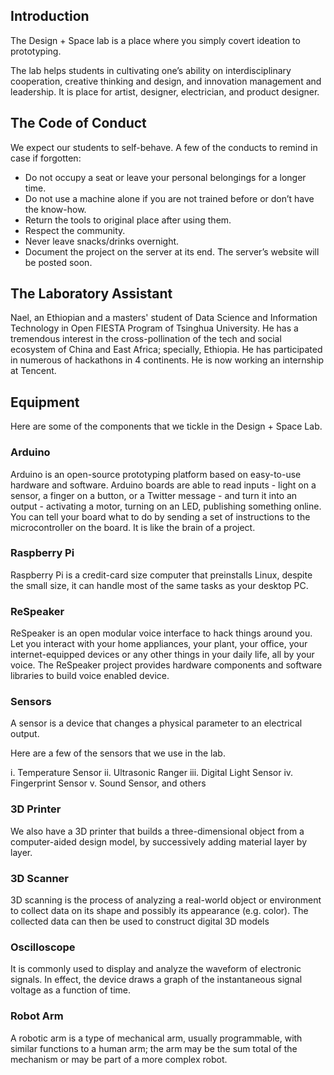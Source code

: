 
## Introduction

The Design + Space lab is a place where you simply covert ideation to prototyping. 

The lab helps students in cultivating one’s ability on interdisciplinary cooperation, creative thinking and design, and innovation management and leadership. It is place for artist, designer, electrician, and product designer. 

## The Code of Conduct

We expect our students to self-behave. A few of the conducts to remind in case if forgotten:

-	Do not occupy a seat or leave your personal belongings for a longer time.
-	Do not use a machine alone if you are not trained before or don’t have the know-how.
-	Return the tools to original place after using them. 
-	Respect the community.
-	Never leave snacks/drinks overnight. 
-	Document the project on the server at its end. The server’s website will be posted soon. 

## The Laboratory Assistant

Nael, an Ethiopian and a masters' student of Data Science and Information Technology in Open FIESTA Program of Tsinghua University. He has a tremendous interest in the cross-pollination of the tech and social ecosystem of China and East Africa; specially, Ethiopia. He has participated in numerous of hackathons in 4 continents. He is now working an internship at Tencent. 

## Equipment

Here are some of the components that we tickle in the Design + Space Lab.  

### Arduino

Arduino is an open-source prototyping platform based on easy-to-use hardware and software. Arduino boards are able to read inputs - light on a sensor, a finger on a button, or a Twitter message - and turn it into an output - activating a motor, turning on an LED, publishing something online. You can tell your board what to do by sending a set of instructions to the microcontroller on the board. It is like the brain of a project.

### Raspberry Pi

Raspberry Pi is a credit-card size computer that preinstalls Linux, despite the small size, it can handle most of the same tasks as your desktop PC.

### ReSpeaker

ReSpeaker is an open modular voice interface to hack things around you. Let you interact with your home appliances, your plant, your office, your internet-equipped devices or any other things in your daily life, all by your voice. The ReSpeaker project provides hardware components and software libraries to build voice enabled device.

### Sensors 

A sensor is a device that changes a physical parameter to an electrical output. 

Here are a few of the sensors that we use in the lab. 

i.	Temperature Sensor
ii.	Ultrasonic Ranger 
iii.	Digital Light Sensor
iv.	Fingerprint Sensor 
v.	Sound Sensor, and others 

### 3D Printer

We also have a 3D printer that builds a three-dimensional object from a computer-aided design model, by successively adding material layer by layer.

### 3D Scanner

3D scanning is the process of analyzing a real-world object or environment to collect data on its shape and possibly its appearance (e.g. color). The collected data can then be used to construct digital 3D models

### Oscilloscope

It is commonly used to display and analyze the waveform of electronic signals. In effect, the device draws a graph of the instantaneous signal voltage as a function of time.

### Robot Arm

A robotic arm is a type of mechanical arm, usually programmable, with similar functions to a human arm; the arm may be the sum total of the mechanism or may be part of a more complex robot. 

